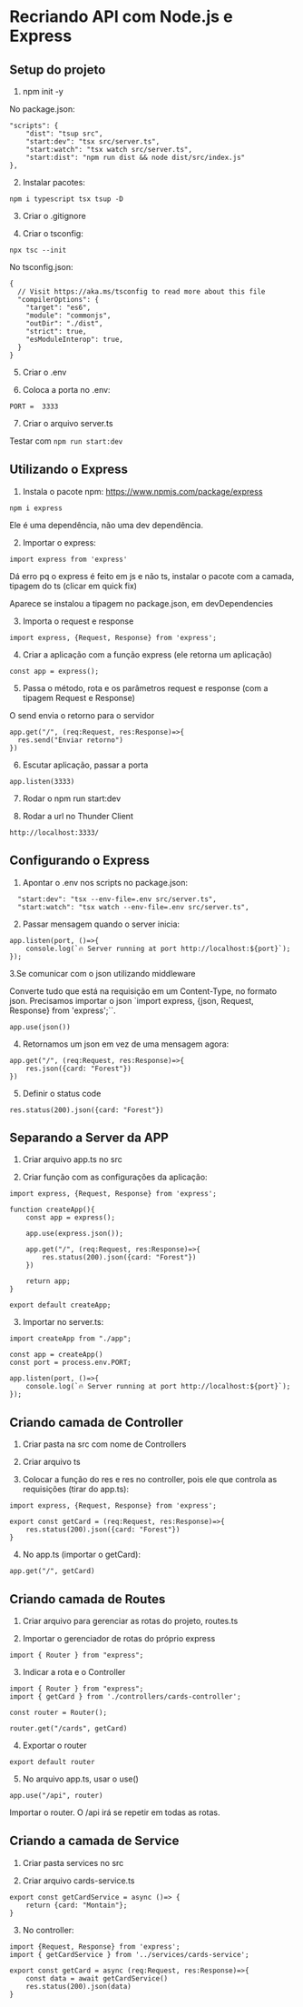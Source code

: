 # Recriando API com Node.js e Express

## Setup do projeto

1. npm init -y

No package.json:

```
"scripts": {
    "dist": "tsup src",
    "start:dev": "tsx src/server.ts",
    "start:watch": "tsx watch src/server.ts",
    "start:dist": "npm run dist && node dist/src/index.js"
},
```

2. Instalar pacotes:

`npm i typescript tsx tsup -D`

3. Criar o .gitignore

4. Criar o tsconfig:

`npx tsc --init`

No tsconfig.json:

```
{
  // Visit https://aka.ms/tsconfig to read more about this file
  "compilerOptions": {
    "target": "es6",
    "module": "commonjs",
    "outDir": "./dist",
    "strict": true,
    "esModuleInterop": true,
  }
}
```

5. Criar o .env

6. Coloca a porta no .env:

`PORT =  3333`

7. Criar o arquivo server.ts

Testar com `npm run start:dev`

## Utilizando o Express

1. Instala o pacote npm: https://www.npmjs.com/package/express

`npm i express`

Ele é uma dependência, não uma dev dependência.

2. Importar o express:

`import express from 'express'`

Dá erro pq o express é feito em js e não ts, instalar o pacote com a camada, tipagem do ts (clicar em quick fix)

Aparece se instalou a tipagem no package.json, em devDependencies

3. Importa o request e response

`import express, {Request, Response} from 'express';`

4. Criar a aplicação com a função express (ele retorna um aplicação)

`const app = express();`

5. Passa o método, rota e os parâmetros request e response (com a tipagem Request e Response)

O send envia o retorno para o servidor

```
app.get("/", (req:Request, res:Response)=>{
  res.send("Enviar retorno")
})
```

6. Escutar aplicação, passar a porta

`app.listen(3333)`

7. Rodar o npm run start:dev

8. Rodar a url no Thunder Client

`http://localhost:3333/`

## Configurando o Express

1. Apontar o .env nos scripts no package.json:

```
  "start:dev": "tsx --env-file=.env src/server.ts",
  "start:watch": "tsx watch --env-file=.env src/server.ts",
```
2. Passar mensagem quando o server inicia:

```
app.listen(port, ()=>{
    console.log(`🔥 Server running at port http://localhost:${port}`);
});
```

3.Se comunicar com o json utilizando middleware

Converte tudo que está na requisição em um Content-Type, no formato json.
Precisamos importar o json `import express, {json, Request, Response} from 'express';``.

`app.use(json())`

4. Retornamos um json em vez de uma mensagem agora:

```
app.get("/", (req:Request, res:Response)=>{
    res.json({card: "Forest"})
})
```

5. Definir o status code

`res.status(200).json({card: "Forest"})`

## Separando a Server da APP

1. Criar arquivo app.ts no src

2. Criar função com as configurações da aplicação:

```
import express, {Request, Response} from 'express';

function createApp(){
    const app = express();

    app.use(express.json());

    app.get("/", (req:Request, res:Response)=>{
        res.status(200).json({card: "Forest"})
    })

    return app;
}

export default createApp;
```

3. Importar no server.ts:

```
import createApp from "./app";

const app = createApp()
const port = process.env.PORT;

app.listen(port, ()=>{
    console.log(`🔥 Server running at port http://localhost:${port}`);
});
```

## Criando camada de Controller

1. Criar pasta na src com nome de Controllers

2. Criar arquivo ts

3. Colocar a função do res e res no controller, pois ele que controla as requisições (tirar do app.ts):

```
import express, {Request, Response} from 'express';

export const getCard = (req:Request, res:Response)=>{
    res.status(200).json({card: "Forest"})
}
```

4. No app.ts (importar o getCard):

```
app.get("/", getCard)
```

## Criando camada de Routes

1. Criar arquivo para gerenciar as rotas do projeto, routes.ts

2. Importar o gerenciador de rotas do próprio express

`import { Router } from "express";`

3. Indicar a rota e o Controller

```
import { Router } from "express";
import { getCard } from './controllers/cards-controller';

const router = Router();

router.get("/cards", getCard)
```

4. Exportar o router

`export default router`

5. No arquivo app.ts, usar o use()

`app.use("/api", router)`

Importar o router. O /api irá se repetir em todas as rotas.

## Criando a camada de Service

1. Criar pasta services no src

2. Criar arquivo cards-service.ts

```
export const getCardService = async ()=> {
    return {card: "Montain"};
}
```

3. No controller:

```
import {Request, Response} from 'express';
import { getCardService } from '../services/cards-service';

export const getCard = async (req:Request, res:Response)=>{
    const data = await getCardService()
    res.status(200).json(data)
}
```
